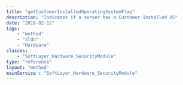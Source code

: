 ```yaml
---
title: "getCustomerInstalledOperatingSystemFlag"
description: "Indicates if a server has a Customer Installed OS"
date: "2018-02-12"
tags:
    - "method"
    - "sldn"
    - "Hardware"
classes:
    - "SoftLayer_Hardware_SecurityModule"
type: "reference"
layout: "method"
mainService : "SoftLayer_Hardware_SecurityModule"
---
```


